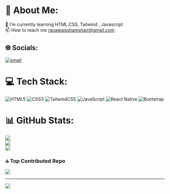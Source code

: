 # 💫 About Me:
🌱 I’m currently learning HTML,CSS, Tailwind , Javascript<br>📫 How to reach me raoawaisshamshair@gmail.com


## 🌐 Socials:
[![email](https://img.shields.io/badge/Email-D14836?logo=gmail&logoColor=white)](mailto:raoawaisshamshair@gmail.com) 

# 💻 Tech Stack:
![HTML5](https://img.shields.io/badge/html5-%23E34F26.svg?style=for-the-badge&logo=html5&logoColor=white) ![CSS3](https://img.shields.io/badge/css3-%231572B6.svg?style=for-the-badge&logo=css3&logoColor=white) ![TailwindCSS](https://img.shields.io/badge/tailwindcss-%2338B2AC.svg?style=for-the-badge&logo=tailwind-css&logoColor=white) ![JavaScript](https://img.shields.io/badge/javascript-%23323330.svg?style=for-the-badge&logo=javascript&logoColor=%23F7DF1E) ![React Native](https://img.shields.io/badge/react_native-%2320232a.svg?style=for-the-badge&logo=react&logoColor=%2361DAFB) ![Bootstrap](https://img.shields.io/badge/bootstrap-%238511FA.svg?style=for-the-badge&logo=bootstrap&logoColor=white)
# 📊 GitHub Stats:
![](https://github-readme-stats.vercel.app/api?username=raomuhammadowais&theme=dark&hide_border=false&include_all_commits=false&count_private=false)<br/>
![](https://github-readme-streak-stats.herokuapp.com/?user=raomuhammadowais&theme=dark&hide_border=false)<br/>
![](https://github-readme-stats.vercel.app/api/top-langs/?username=raomuhammadowais&theme=dark&hide_border=false&include_all_commits=false&count_private=false&layout=compact)

### 🔝 Top Contributed Repo
![](https://github-contributor-stats.vercel.app/api?username=raomuhammadowais&limit=5&theme=dark&combine_all_yearly_contributions=true)

---
[![](https://visitcount.itsvg.in/api?id=raomuhammadowais&icon=0&color=0)](https://visitcount.itsvg.in)

<!-- Proudly created with GPRM ( https://gprm.itsvg.in ) -->
